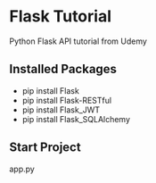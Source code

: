 # Flask Tutorial
Python Flask API tutorial from Udemy

Installed Packages
--------
* pip install Flask
* pip install Flask-RESTful
* pip install Flask_JWT
* pip install Flask_SQLAlchemy

Start Project
-----
app.py
